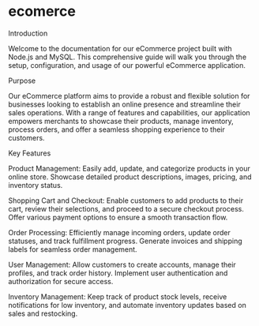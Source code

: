 # ecomerce
Introduction

Welcome to the documentation for our eCommerce project built with Node.js and MySQL. This comprehensive guide will walk you through the setup, configuration, and usage of our powerful eCommerce application.

Purpose

Our eCommerce platform aims to provide a robust and flexible solution for businesses looking to establish an online presence and streamline their sales operations. With a range of features and capabilities, our application empowers merchants to showcase their products, manage inventory, process orders, and offer a seamless shopping experience to their customers.

Key Features

Product Management: Easily add, update, and categorize products in your online store. Showcase detailed product descriptions, images, pricing, and inventory status.

Shopping Cart and Checkout: Enable customers to add products to their cart, review their selections, and proceed to a secure checkout process. Offer various payment options to ensure a smooth transaction flow.

Order Processing: Efficiently manage incoming orders, update order statuses, and track fulfillment progress. Generate invoices and shipping labels for seamless order management.

User Management: Allow customers to create accounts, manage their profiles, and track order history. Implement user authentication and authorization for secure access.

Inventory Management: Keep track of product stock levels, receive notifications for low inventory, and automate inventory updates based on sales and restocking.
